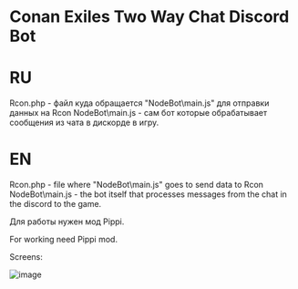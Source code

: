 # Conan Exiles Two Way Chat Discord Bot
# RU

Rcon.php - файл куда обращается "NodeBot\main.js" для отправки данных на Rcon
NodeBot\main.js - сам бот которые обрабатывает сообщения из чата в дискорде в игру.

# EN

Rcon.php - file where "NodeBot\main.js" goes to send data to Rcon
NodeBot\main.js - the bot itself that processes messages from the chat in the discord to the game.

Для работы нужен мод Pippi.

For working need Pippi mod.

Screens:

![image](https://github.com/UrbanSide/Conan-Exiles-Two-Way-Chat-Discord-Bot/assets/26259129/329d3b28-6b8c-4468-8c0e-e2d683523be4)
